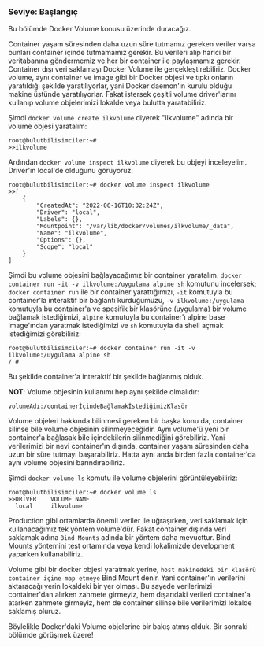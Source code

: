 ###  Seviye: Başlangıç  

Bu bölümde Docker Volume konusu üzerinde duracağız.

Container yaşam süresinden daha uzun süre tutmamız gereken veriler varsa bunları container içinde tutmamamız gerekir. Bu verileri alıp harici bir veritabanına göndermemiz ve her bir container ile paylaşmamız gerekir. Container dışı veri saklamayı Docker Volume ile gerçekleştirebiliriz. Docker volume, aynı container ve image gibi bir Docker objesi ve tıpkı onların yaratıldığı şekilde yaratılıyorlar, yani Docker daemon'ın kurulu olduğu makine üstünde yaratılıyorlar. Fakat istersek çeşitli volume driver'larını kullanıp volume objelerimizi lokalde veya bulutta yaratabiliriz.

Şimdi `docker volume create ilkvolume` diyerek "ilkvolume" adında bir volume objesi yaratalım:

``` {.sh}
root@bulutbilisimciler:~#
>>ilkvolume
```


Ardından `docker volume inspect ilkvolume` diyerek bu objeyi inceleyelim. Driver'ın local'de olduğunu görüyoruz:

``` {.sh}
root@bulutbilisimciler:~# docker volume inspect ilkvolume
>>[
    {
        "CreatedAt": "2022-06-16T10:32:24Z",
        "Driver": "local",
        "Labels": {},
        "Mountpoint": "/var/lib/docker/volumes/ilkvolume/_data",
        "Name": "ilkvolume",
        "Options": {},
        "Scope": "local"
    }
]
```


Şimdi bu volume objesini bağlayacağımız bir container yaratalım. `docker container run -it -v ilkvolume:/uygulama alpine sh` komutunu incelersek; `docker container run` ile bir container yarattığımızı, `-it` komutuyla bu container'la interaktif bir bağlantı kurduğumuzu, `-v ilkvolume:/uygulama` komutuyla bu container'a ve spesifik bir klasörüne (uygulama) bir volume bağlamak istediğimizi, `alpine` komutuyla bu container'ı alpine base image'ından yaratmak istediğimizi ve `sh` komutuyla da shell açmak istediğimizi görebiliriz:


``` {.sh}
root@bulutbilisimciler:~# docker container run -it -v ilkvolume:/uygulama alpine sh
/ #
```
Bu şekilde container'a interaktif bir şekilde bağlanmış olduk.


**NOT**: Volume objesinin kullanımı hep aynı şekilde olmalıdır: 

``` {.sh}
volumeAdı:/containerİçindeBağlamakİstediğimizKlasör
```


Volume objeleri hakkında bilinmesi gereken bir başka konu da, container silinse bile volume objesinin silinmeyeceğidir. Aynı volume'ü yeni bir container'a bağlasak bile içindekilerin silinmediğini görebiliriz. Yani verilerimizi bir nevi container'ın dışında, container yaşam süresinden daha uzun bir süre tutmayı başarabiliriz. Hatta aynı anda birden fazla container'da aynı volume objesini barındırabiliriz.

Şimdi `docker volume ls` komutu ile volume objelerini görüntüleyebiliriz:

``` {.sh}
root@bulutbilisimciler:~# docker volume ls
>>DRIVER    VOLUME NAME
  local     ilkvolume
```


Production gibi ortamlarda önemli veriler ile uğraşırken, veri saklamak için kullanacağımız tek yöntem volume'dür. Fakat container dışında veri saklamak adına `Bind Mounts` adında bir yöntem daha mevucttur. Bind Mounts yöntemini test ortamında veya kendi lokalimizde development yaparken kullanabiliriz.

Volume gibi bir docker objesi yaratmak yerine, `host makinedeki bir klasörü container içine map etmeye` Bind Mount denir. Yani container'ın verilerini aktaracağı yerin lokaldeki bir yer olması. Bu sayede verilerimizi container'dan alırken zahmete girmeyiz, hem dışarıdaki verileri container'a atarken zahmete girmeyiz, hem de container silinse bile verilerimizi lokalde saklamış oluruz.

Böylelikle Docker'daki Volume objelerine bir bakış atmış olduk. Bir sonraki bölümde görüşmek üzere!
